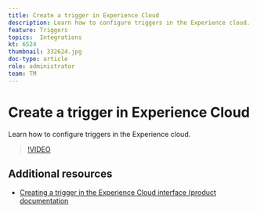 ```yaml
---
title: Create a trigger in Experience Cloud
description: Learn how to configure triggers in the Experience cloud.
feature: Triggers
topics:  Integrations
kt: 6524
thumbnail: 332624.jpg
doc-type: article
role: administrator
team: TM
---
```


# Create a trigger in Experience Cloud

Learn how to configure triggers in the Experience cloud.

>[!VIDEO](https://video.tv.adobe.com/v/332624?quality=12)

## Additional resources

* [Creating a trigger in the Experience Cloud interface (product documentation](https://experienceleague.adobe.com/docs/campaign-standard/using/integrating-with-adobe-cloud/working-with-campaign-and-triggers/configuring-triggers-in-experience-cloud.html?lang=en#creating-a-trigger-in-the-experience-cloud-interface)